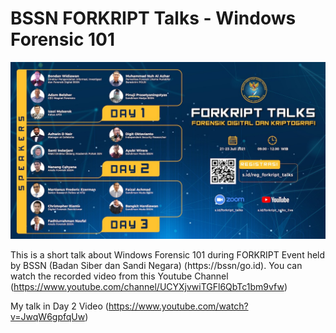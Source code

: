 # BSSN FORKRIPT Talks - Windows Forensic 101

![FORKRIPT Talks](https://github.com/digitoktavianto/slide-presentation/raw/main/Windows-Forensic-101/FORKRIPT-Talks.jpeg)

This is a short talk about Windows Forensic 101 during FORKRIPT Event held by BSSN (Badan Siber dan Sandi Negara) (https://bssn/go.id). You can watch the recorded video from this Youtube Channel (https://www.youtube.com/channel/UCYXjvwiTGFl6QbTc1bm9vfw)

My talk in Day 2 Video (https://www.youtube.com/watch?v=JwqW6gpfqUw)
